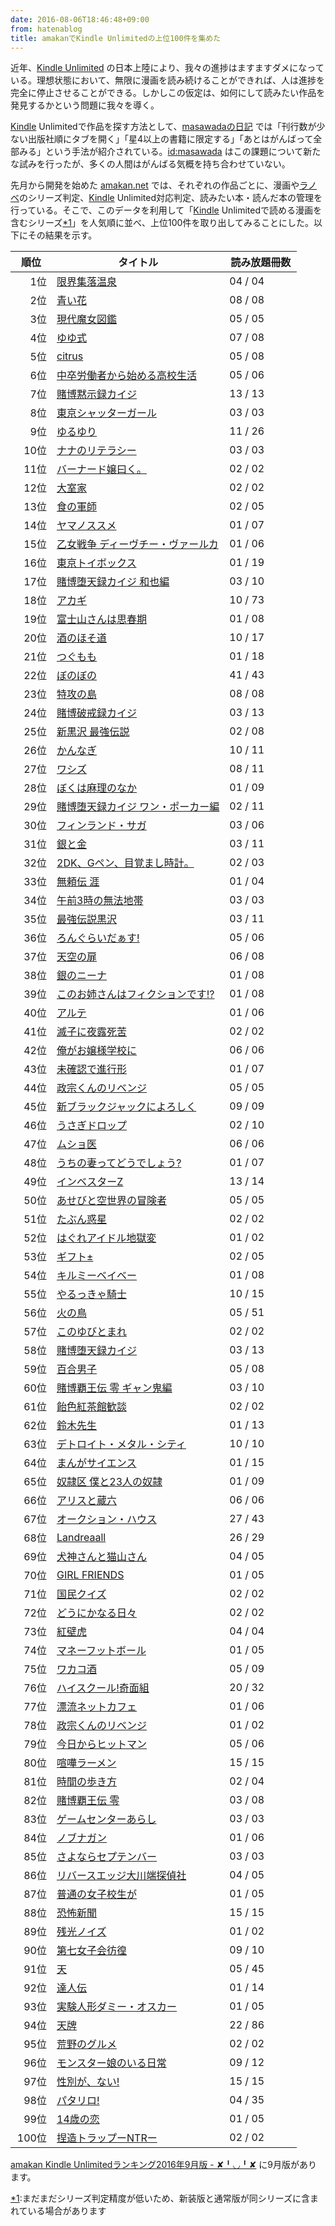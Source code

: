 ```yaml
---
date: 2016-08-06T18:46:48+09:00
from: hatenablog
title: amakanでKindle Unlimitedの上位100件を集めた
---
```


<p>近年、<a href="https://www.amazon.co.jp/b/ref=ku_lp_rw_ku_lp_psu_rw?_encoding=UTF8&amp;node=4486610051">Kindle Unlimited</a> の日本上陸により、我々の進捗はますますダメになっている。理想状態において、無限に漫画を読み続けることができれば、人は進捗を完全に停止させることができる。しかしこの仮定は、如何にして読みたい作品を発見するかという問題に我々を導く。</p>

<p><a class="keyword" href="http://d.hatena.ne.jp/keyword/Kindle">Kindle</a> Unlimitedで作品を探す方法として、<a href="http://masawada.hatenadiary.com/entry/2016/08/06/154126">masawadaの日記</a> では「刊行数が少ない出版社順にタブを開く」「星4以上の書籍に限定する」「あとはがんばって全部みる」という手法が紹介されている。<a href="http://blog.hatena.ne.jp/masawada/">id:masawada</a> はこの課題について新たな試みを行ったが、多くの人間はがんばる気概を持ち合わせていない。</p>

<p>先月から開発を始めた <a href="https://amakan.net/">amakan.net</a> では、それぞれの作品ごとに、漫画や<a class="keyword" href="http://d.hatena.ne.jp/keyword/%A5%E9%A5%CE%A5%D9">ラノベ</a>のシリーズ判定、<a class="keyword" href="http://d.hatena.ne.jp/keyword/Kindle">Kindle</a> Unlimited対応判定、読みたい本・読んだ本の管理を行っている。そこで、このデータを利用して「<a class="keyword" href="http://d.hatena.ne.jp/keyword/Kindle">Kindle</a> Unlimitedで読める漫画を含むシリーズ<a href="#f-7fa65bd3" name="fn-7fa65bd3" title="まだまだシリーズ判定精度が低いため、新装版と通常版が同シリーズに含まれている場合があります">*1</a>」を人気順に並べ、上位100件を取り出してみることにした。以下にその結果を示す。</p>

<table style="width: 100%">
  <thead>
    <tr>
      <th>順位</th>
      <th>タイトル</th>
      <th>読み放題冊数</th>
    </tr>
  </thead>
  <tbody>
    <tr>
      <td align="right" width="50px">1位</td>
      <td><a href="https://amakan.net/series/10406">限界集落温泉</a></td>
      <td width="100px">04 / 04</td>
    </tr>
    <tr>
      <td align="right" width="50px">2位</td>
      <td><a href="https://amakan.net/series/10524">青い花</a></td>
      <td width="100px">08 / 08</td>
    </tr>
    <tr>
      <td align="right" width="50px">3位</td>
      <td><a href="https://amakan.net/series/5640">現代魔女図鑑</a></td>
      <td width="100px">05 / 05</td>
    </tr>
    <tr>
      <td align="right" width="50px">4位</td>
      <td><a href="https://amakan.net/series/6402">ゆゆ式</a></td>
      <td width="100px">07 / 08</td>
    </tr>
    <tr>
      <td align="right" width="50px">5位</td>
      <td><a href="https://amakan.net/series/6201">citrus</a></td>
      <td width="100px">05 / 08</td>
    </tr>
    <tr>
      <td align="right" width="50px">6位</td>
      <td><a href="https://amakan.net/series/7545">中卒労働者から始める高校生活</a></td>
      <td width="100px">05 / 06</td>
    </tr>
    <tr>
      <td align="right" width="50px">7位</td>
      <td><a href="https://amakan.net/series/10472">賭博黙示録カイジ</a></td>
      <td width="100px">13 / 13</td>
    </tr>
    <tr>
      <td align="right" width="50px">8位</td>
      <td><a href="https://amakan.net/series/10852">東京シャッターガール</a></td>
      <td width="100px">03 / 03</td>
    </tr>
    <tr>
      <td align="right" width="50px">9位</td>
      <td><a href="https://amakan.net/series/5663">ゆるゆり</a></td>
      <td width="100px">11 / 26</td>
    </tr>
    <tr>
      <td align="right" width="50px">10位</td>
      <td><a href="https://amakan.net/series/7123">ナナのリテラシー</a></td>
      <td width="100px">03 / 03</td>
    </tr>
    <tr>
      <td align="right" width="50px">11位</td>
      <td><a href="https://amakan.net/series/8623">バーナード嬢曰く。</a></td>
      <td width="100px">02 / 02</td>
    </tr>
    <tr>
      <td align="right" width="50px">12位</td>
      <td><a href="https://amakan.net/series/24860">大室家</a></td>
      <td width="100px">02 / 02</td>
    </tr>
    <tr>
      <td align="right" width="50px">13位</td>
      <td><a href="https://amakan.net/series/10459">食の軍師</a></td>
      <td width="100px">02 / 05</td>
    </tr>
    <tr>
      <td align="right" width="50px">14位</td>
      <td><a href="https://amakan.net/series/10806">ヤマノススメ</a></td>
      <td width="100px">01 / 07</td>
    </tr>
    <tr>
      <td align="right" width="50px">15位</td>
      <td><a href="https://amakan.net/series/5533">乙女戦争 ディーヴチー・ヴァールカ</a></td>
      <td width="100px">01 / 06</td>
    </tr>
    <tr>
      <td align="right" width="50px">16位</td>
      <td><a href="https://amakan.net/series/10821">東京トイボックス</a></td>
      <td width="100px">01 / 19</td>
    </tr>
    <tr>
      <td align="right" width="50px">17位</td>
      <td><a href="https://amakan.net/series/8375">賭博堕天録カイジ 和也編</a></td>
      <td width="100px">03 / 10</td>
    </tr>
    <tr>
      <td align="right" width="50px">18位</td>
      <td><a href="https://amakan.net/series/6599">アカギ</a></td>
      <td width="100px">10 / 73</td>
    </tr>
    <tr>
      <td align="right" width="50px">19位</td>
      <td><a href="https://amakan.net/series/5978">富士山さんは思春期</a></td>
      <td width="100px">01 / 08</td>
    </tr>
    <tr>
      <td align="right" width="50px">20位</td>
      <td><a href="https://amakan.net/series/4890">酒のほそ道</a></td>
      <td width="100px">10 / 17</td>
    </tr>
    <tr>
      <td align="right" width="50px">21位</td>
      <td><a href="https://amakan.net/series/5684">つぐもも</a></td>
      <td width="100px">01 / 18</td>
    </tr>
    <tr>
      <td align="right" width="50px">22位</td>
      <td><a href="https://amakan.net/series/10302">ぼのぼの</a></td>
      <td width="100px">41 / 43</td>
    </tr>
    <tr>
      <td align="right" width="50px">23位</td>
      <td><a href="https://amakan.net/series/10567">特攻の島</a></td>
      <td width="100px">08 / 08</td>
    </tr>
    <tr>
      <td align="right" width="50px">24位</td>
      <td><a href="https://amakan.net/series/10431">賭博破戒録カイジ</a></td>
      <td width="100px">03 / 13</td>
    </tr>
    <tr>
      <td align="right" width="50px">25位</td>
      <td><a href="https://amakan.net/series/5721">新黒沢 最強伝説</a></td>
      <td width="100px">02 / 08</td>
    </tr>
    <tr>
      <td align="right" width="50px">26位</td>
      <td><a href="https://amakan.net/series/6181">かんなぎ</a></td>
      <td width="100px">10 / 11</td>
    </tr>
    <tr>
      <td align="right" width="50px">27位</td>
      <td><a href="https://amakan.net/series/27920">ワシズ</a></td>
      <td width="100px">08 / 11</td>
    </tr>
    <tr>
      <td align="right" width="50px">28位</td>
      <td><a href="https://amakan.net/series/5363">ぼくは麻理のなか</a></td>
      <td width="100px">01 / 09</td>
    </tr>
    <tr>
      <td align="right" width="50px">29位</td>
      <td><a href="https://amakan.net/series/5018">賭博堕天録カイジ ワン・ポーカー編</a></td>
      <td width="100px">02 / 11</td>
    </tr>
    <tr>
      <td align="right" width="50px">30位</td>
      <td><a href="https://amakan.net/series/10748">フィンランド・サガ</a></td>
      <td width="100px">03 / 06</td>
    </tr>
    <tr>
      <td align="right" width="50px">31位</td>
      <td><a href="https://amakan.net/series/28109">銀と金</a></td>
      <td width="100px">03 / 11</td>
    </tr>
    <tr>
      <td align="right" width="50px">32位</td>
      <td><a href="https://amakan.net/series/5507">2DK、Gペン、目覚まし時計。</a></td>
      <td width="100px">02 / 03</td>
    </tr>
    <tr>
      <td align="right" width="50px">33位</td>
      <td><a href="https://amakan.net/series/9968">無頼伝 涯</a></td>
      <td width="100px">01 / 04</td>
    </tr>
    <tr>
      <td align="right" width="50px">34位</td>
      <td><a href="https://amakan.net/series/16963">午前3時の無法地帯</a></td>
      <td width="100px">03 / 03</td>
    </tr>
    <tr>
      <td align="right" width="50px">35位</td>
      <td><a href="https://amakan.net/series/12627">最強伝説黒沢</a></td>
      <td width="100px">03 / 11</td>
    </tr>
    <tr>
      <td align="right" width="50px">36位</td>
      <td><a href="https://amakan.net/series/4916">ろんぐらいだぁす!</a></td>
      <td width="100px">05 / 06</td>
    </tr>
    <tr>
      <td align="right" width="50px">37位</td>
      <td><a href="https://amakan.net/series/10453">天空の扉</a></td>
      <td width="100px">06 / 08</td>
    </tr>
    <tr>
      <td align="right" width="50px">38位</td>
      <td><a href="https://amakan.net/series/5826">銀のニーナ</a></td>
      <td width="100px">01 / 08</td>
    </tr>
    <tr>
      <td align="right" width="50px">39位</td>
      <td><a href="https://amakan.net/series/6714">このお姉さんはフィクションです!?</a></td>
      <td width="100px">01 / 08</td>
    </tr>
    <tr>
      <td align="right" width="50px">40位</td>
      <td><a href="https://amakan.net/series/5651">アルテ</a></td>
      <td width="100px">01 / 06</td>
    </tr>
    <tr>
      <td align="right" width="50px">41位</td>
      <td><a href="https://amakan.net/series/7441">滅子に夜露死苦</a></td>
      <td width="100px">02 / 02</td>
    </tr>
    <tr>
      <td align="right" width="50px">42位</td>
      <td><a href="https://amakan.net/series/24928">俺がお嬢様学校に</a></td>
      <td width="100px">06 / 06</td>
    </tr>
    <tr>
      <td align="right" width="50px">43位</td>
      <td><a href="https://amakan.net/series/6612">未確認で進行形</a></td>
      <td width="100px">01 / 07</td>
    </tr>
    <tr>
      <td align="right" width="50px">44位</td>
      <td><a href="https://amakan.net/series/7760">政宗くんのリベンジ</a></td>
      <td width="100px">05 / 05</td>
    </tr>
    <tr>
      <td align="right" width="50px">45位</td>
      <td><a href="https://amakan.net/series/11446">新ブラックジャックによろしく</a></td>
      <td width="100px">09 / 09</td>
    </tr>
    <tr>
      <td align="right" width="50px">46位</td>
      <td><a href="https://amakan.net/series/10511">うさぎドロップ</a></td>
      <td width="100px">02 / 10</td>
    </tr>
    <tr>
      <td align="right" width="50px">47位</td>
      <td><a href="https://amakan.net/series/11237">ムショ医</a></td>
      <td width="100px">06 / 06</td>
    </tr>
    <tr>
      <td align="right" width="50px">48位</td>
      <td><a href="https://amakan.net/series/8900">うちの妻ってどうでしょう?</a></td>
      <td width="100px">01 / 07</td>
    </tr>
    <tr>
      <td align="right" width="50px">49位</td>
      <td><a href="https://amakan.net/series/5000">インベスターZ</a></td>
      <td width="100px">13 / 14</td>
    </tr>
    <tr>
      <td align="right" width="50px">50位</td>
      <td><a href="https://amakan.net/series/5789">あせびと空世界の冒険者</a></td>
      <td width="100px">05 / 05</td>
    </tr>
    <tr>
      <td align="right" width="50px">51位</td>
      <td><a href="https://amakan.net/series/8242">たぶん惑星</a></td>
      <td width="100px">02 / 02</td>
    </tr>
    <tr>
      <td align="right" width="50px">52位</td>
      <td><a href="https://amakan.net/series/10520">はぐれアイドル地獄変</a></td>
      <td width="100px">01 / 02</td>
    </tr>
    <tr>
      <td align="right" width="50px">53位</td>
      <td><a href="https://amakan.net/series/4783">ギフト±</a></td>
      <td width="100px">02 / 05</td>
    </tr>
    <tr>
      <td align="right" width="50px">54位</td>
      <td><a href="https://amakan.net/series/6425">キルミーベイベー</a></td>
      <td width="100px">01 / 08</td>
    </tr>
    <tr>
      <td align="right" width="50px">55位</td>
      <td><a href="https://amakan.net/series/10578">やるっきゃ騎士</a></td>
      <td width="100px">10 / 15</td>
    </tr>
    <tr>
      <td align="right" width="50px">56位</td>
      <td><a href="https://amakan.net/series/12089">火の鳥</a></td>
      <td width="100px">05 / 51</td>
    </tr>
    <tr>
      <td align="right" width="50px">57位</td>
      <td><a href="https://amakan.net/series/10853">このゆびとまれ</a></td>
      <td width="100px">02 / 02</td>
    </tr>
    <tr>
      <td align="right" width="50px">58位</td>
      <td><a href="https://amakan.net/series/13607">賭博堕天録カイジ</a></td>
      <td width="100px">03 / 13</td>
    </tr>
    <tr>
      <td align="right" width="50px">59位</td>
      <td><a href="https://amakan.net/series/7450">百合男子</a></td>
      <td width="100px">05 / 08</td>
    </tr>
    <tr>
      <td align="right" width="50px">60位</td>
      <td><a href="https://amakan.net/series/8539">賭博覇王伝 零 ギャン鬼編</a></td>
      <td width="100px">03 / 10</td>
    </tr>
    <tr>
      <td align="right" width="50px">61位</td>
      <td><a href="https://amakan.net/series/10561">飴色紅茶館歓談</a></td>
      <td width="100px">02 / 02</td>
    </tr>
    <tr>
      <td align="right" width="50px">62位</td>
      <td><a href="https://amakan.net/series/10919">鈴木先生</a></td>
      <td width="100px">01 / 13</td>
    </tr>
    <tr>
      <td align="right" width="50px">63位</td>
      <td><a href="https://amakan.net/series/11648">デトロイト・メタル・シティ</a></td>
      <td width="100px">10 / 10</td>
    </tr>
    <tr>
      <td align="right" width="50px">64位</td>
      <td><a href="https://amakan.net/series/8312">まんがサイエンス</a></td>
      <td width="100px">01 / 15</td>
    </tr>
    <tr>
      <td align="right" width="50px">65位</td>
      <td><a href="https://amakan.net/series/5829">奴隷区 僕と23人の奴隷</a></td>
      <td width="100px">01 / 09</td>
    </tr>
    <tr>
      <td align="right" width="50px">66位</td>
      <td><a href="https://amakan.net/series/6486">アリスと蔵六</a></td>
      <td width="100px">06 / 06</td>
    </tr>
    <tr>
      <td align="right" width="50px">67位</td>
      <td><a href="https://amakan.net/series/25294">オークション・ハウス</a></td>
      <td width="100px">27 / 43</td>
    </tr>
    <tr>
      <td align="right" width="50px">68位</td>
      <td><a href="https://amakan.net/series/5233">Landreaall</a></td>
      <td width="100px">26 / 29</td>
    </tr>
    <tr>
      <td align="right" width="50px">69位</td>
      <td><a href="https://amakan.net/series/7664">犬神さんと猫山さん</a></td>
      <td width="100px">04 / 05</td>
    </tr>
    <tr>
      <td align="right" width="50px">70位</td>
      <td><a href="https://amakan.net/series/11338">GIRL FRIENDS</a></td>
      <td width="100px">01 / 05</td>
    </tr>
    <tr>
      <td align="right" width="50px">71位</td>
      <td><a href="https://amakan.net/series/14742">国民クイズ</a></td>
      <td width="100px">02 / 02</td>
    </tr>
    <tr>
      <td align="right" width="50px">72位</td>
      <td><a href="https://amakan.net/series/10544">どうにかなる日々</a></td>
      <td width="100px">02 / 02</td>
    </tr>
    <tr>
      <td align="right" width="50px">73位</td>
      <td><a href="https://amakan.net/series/10605">紅壁虎</a></td>
      <td width="100px">04 / 04</td>
    </tr>
    <tr>
      <td align="right" width="50px">74位</td>
      <td><a href="https://amakan.net/series/24880">マネーフットボール</a></td>
      <td width="100px">01 / 05</td>
    </tr>
    <tr>
      <td align="right" width="50px">75位</td>
      <td><a href="https://amakan.net/series/5341">ワカコ酒</a></td>
      <td width="100px">05 / 09</td>
    </tr>
    <tr>
      <td align="right" width="50px">76位</td>
      <td><a href="https://amakan.net/series/17000">ハイスクール!奇面組</a></td>
      <td width="100px">20 / 32</td>
    </tr>
    <tr>
      <td align="right" width="50px">77位</td>
      <td><a href="https://amakan.net/series/10444">漂流ネットカフェ</a></td>
      <td width="100px">01 / 06</td>
    </tr>
    <tr>
      <td align="right" width="50px">78位</td>
      <td><a href="https://amakan.net/series/5642">政宗くんのリベンジ</a></td>
      <td width="100px">01 / 02</td>
    </tr>
    <tr>
      <td align="right" width="50px">79位</td>
      <td><a href="https://amakan.net/series/10876">今日からヒットマン</a></td>
      <td width="100px">05 / 06</td>
    </tr>
    <tr>
      <td align="right" width="50px">80位</td>
      <td><a href="https://amakan.net/series/14707">喧嘩ラーメン</a></td>
      <td width="100px">15 / 15</td>
    </tr>
    <tr>
      <td align="right" width="50px">81位</td>
      <td><a href="https://amakan.net/series/10685">時間の歩き方</a></td>
      <td width="100px">02 / 04</td>
    </tr>
    <tr>
      <td align="right" width="50px">82位</td>
      <td><a href="https://amakan.net/series/12684">賭博覇王伝 零</a></td>
      <td width="100px">03 / 08</td>
    </tr>
    <tr>
      <td align="right" width="50px">83位</td>
      <td><a href="https://amakan.net/series/14748">ゲームセンターあらし</a></td>
      <td width="100px">03 / 03</td>
    </tr>
    <tr>
      <td align="right" width="50px">84位</td>
      <td><a href="https://amakan.net/series/10701">ノブナガン</a></td>
      <td width="100px">01 / 06</td>
    </tr>
    <tr>
      <td align="right" width="50px">85位</td>
      <td><a href="https://amakan.net/series/23677">さよならセプテンバー</a></td>
      <td width="100px">03 / 03</td>
    </tr>
    <tr>
      <td align="right" width="50px">86位</td>
      <td><a href="https://amakan.net/series/10517">リバースエッジ大川端探偵社</a></td>
      <td width="100px">04 / 05</td>
    </tr>
    <tr>
      <td align="right" width="50px">87位</td>
      <td><a href="https://amakan.net/series/6207">普通の女子校生が</a></td>
      <td width="100px">01 / 05</td>
    </tr>
    <tr>
      <td align="right" width="50px">88位</td>
      <td><a href="https://amakan.net/series/14725">恐怖新聞</a></td>
      <td width="100px">15 / 15</td>
    </tr>
    <tr>
      <td align="right" width="50px">89位</td>
      <td><a href="https://amakan.net/series/28507">残光ノイズ</a></td>
      <td width="100px">01 / 02</td>
    </tr>
    <tr>
      <td align="right" width="50px">90位</td>
      <td><a href="https://amakan.net/series/5646">第七女子会彷徨</a></td>
      <td width="100px">09 / 10</td>
    </tr>
    <tr>
      <td align="right" width="50px">91位</td>
      <td><a href="https://amakan.net/series/28118">天</a></td>
      <td width="100px">05 / 45</td>
    </tr>
    <tr>
      <td align="right" width="50px">92位</td>
      <td><a href="https://amakan.net/series/24781">達人伝</a></td>
      <td width="100px">01 / 14</td>
    </tr>
    <tr>
      <td align="right" width="50px">93位</td>
      <td><a href="https://amakan.net/series/28518">実験人形ダミー・オスカー</a></td>
      <td width="100px">01 / 05</td>
    </tr>
    <tr>
      <td align="right" width="50px">94位</td>
      <td><a href="https://amakan.net/series/4833">天牌</a></td>
      <td width="100px">22 / 86</td>
    </tr>
    <tr>
      <td align="right" width="50px">95位</td>
      <td><a href="https://amakan.net/series/25176">荒野のグルメ</a></td>
      <td width="100px">02 / 02</td>
    </tr>
    <tr>
      <td align="right" width="50px">96位</td>
      <td><a href="https://amakan.net/series/5222">モンスター娘のいる日常</a></td>
      <td width="100px">09 / 12</td>
    </tr>
    <tr>
      <td align="right" width="50px">97位</td>
      <td><a href="https://amakan.net/series/7657">性別が、ない!</a></td>
      <td width="100px">15 / 15</td>
    </tr>
    <tr>
      <td align="right" width="50px">98位</td>
      <td><a href="https://amakan.net/series/28234">パタリロ!</a></td>
      <td width="100px">04 / 35</td>
    </tr>
    <tr>
      <td align="right" width="50px">99位</td>
      <td><a href="https://amakan.net/series/10531">14歳の恋</a></td>
      <td width="100px">01 / 05</td>
    </tr>
    <tr>
      <td align="right" width="50px">100位</td>
      <td><a href="https://amakan.net/series/6297">捏造トラップーNTRー</a></td>
      <td width="100px">02 / 02</td>
    </tr>
  </tbody>
</table>


<p><a href="http://r7kamura.hatenablog.com/entry/2016/09/02/012730">amakan Kindle Unlimitedランキング2016年9月版 - ✘╹◡╹✘</a> に9月版があります。</p>
<div class="footnote">
<p class="footnote"><a href="#fn-7fa65bd3" name="f-7fa65bd3" class="footnote-number">*1</a><span class="footnote-delimiter">:</span><span class="footnote-text">まだまだシリーズ判定精度が低いため、新装版と通常版が同シリーズに含まれている場合があります</span></p>
</div>
